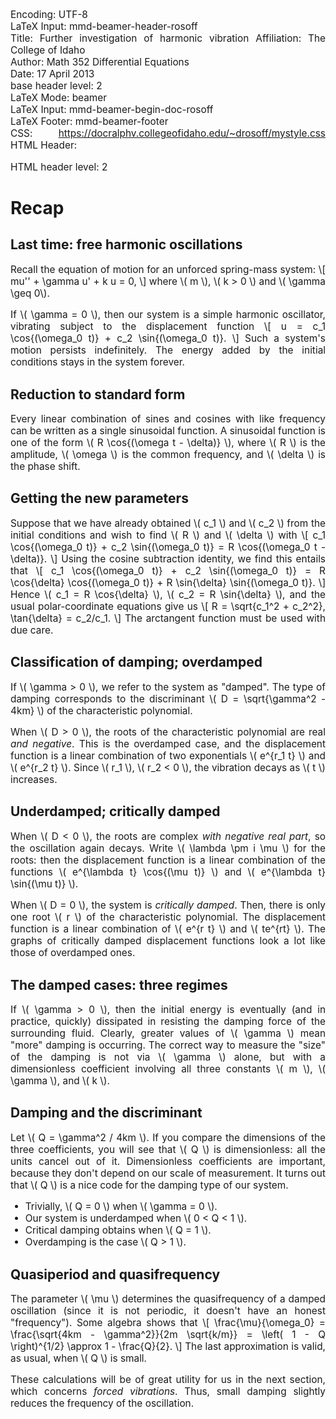 Encoding:           UTF-8  
LaTeX Input:        mmd-beamer-header-rosoff  
Title:              Further investigation of harmonic vibration
Affiliation:        The College of Idaho  
Author:             Math 352 Differential Equations  
Date:               17 April 2013  
base header level:  2  
LaTeX Mode:         beamer  
LaTeX Input:        mmd-beamer-begin-doc-rosoff  
LaTeX Footer:       mmd-beamer-footer  
CSS:                https://docralphv.collegeofidaho.edu/~drosoff/mystyle.css
HTML Header:        <script type="text/javascript" src="https://docralphv.collegeofidaho.edu/mathjax/MathJax.js?config=TeX-AMS-MML_HTMLorMML"></script>
<style>p {text-align:justify;font-size:110%;}
li {text-align:justify;font-size:110%;}
</style>
HTML header level:  2  
# Recap

## Last time: free harmonic oscillations

Recall the equation of motion for an unforced spring-mass system:
\\[
    mu'' + \gamma u' + k u = 0,
\\]
where \\( m \\), \\( k > 0 \\) and \\( \gamma \geq 0\\).

If \\( \gamma = 0 \\), then our system is a simple harmonic oscillator, vibrating subject to the displacement function
\\[
    u = c_1 \cos{(\omega_0 t)} + c_2 \sin{(\omega_0 t)}.
\\]
Such a system's motion persists indefinitely. The energy added by the initial conditions stays in the system forever.

## Reduction to standard form

Every linear combination of sines and cosines with like frequency can be written as a single sinusoidal function. A sinusoidal function is one of the form
\\( R \cos{(\omega t - \delta)} \\),
where \\( R \\) is the amplitude, \\( \omega \\) is the common frequency, and \\( \delta \\) is the phase shift.

## Getting the new parameters

Suppose that we have already obtained \\( c_1 \\) and \\( c_2 \\) from the initial conditions and wish to find \\( R \\) and \\( \delta \\) with 
\\[
    c_1 \cos{(\omega_0 t)} + c_2 \sin{(\omega_0 t)} = R \cos{(\omega_0 t - \delta)}.
\\]
Using the cosine subtraction identity, we find this entails that
\\[
    c_1 \cos{(\omega_0 t)} + c_2 \sin{(\omega_0 t)} = R \cos{\delta} \cos{(\omega_0 t)} + R \sin{\delta} \sin{(\omega_0 t)}.
\\]
Hence \\( c_1 = R \cos{\delta} \\), \\( c_2 = R \sin{\delta} \\), and the usual polar-coordinate equations give us
\\[
    R = \sqrt{c_1^2 + c_2^2}, \tan{\delta} = c_2/c_1.
\\]
The arctangent function must be used with due care.
## Classification of damping; overdamped

If \\( \gamma > 0 \\), we refer to the system as "damped". The type of damping corresponds to the discriminant \\( D = \sqrt{\gamma^2 - 4km} \\) of the characteristic polynomial.

When \\( D > 0 \\), the roots of the characteristic polynomial are real *and negative*. This is the overdamped case, and the displacement function is a linear combination of two exponentials \\( e^{r_1 t} \\) and \\( e^{r_2 t} \\). Since \\( r_1 \\), \\( r_2 < 0 \\), the vibration decays as \\( t \\) increases.

## Underdamped; critically damped

When \\( D < 0 \\), the roots are complex *with negative real part*, so the oscillation again decays. Write \\( \lambda \pm i \mu \\) for the roots: then the displacement function is a linear combination of the functions \\( e^{\lambda t} \cos{(\mu t)} \\) and \\( e^{\lambda t} \sin{(\mu t)} \\).

<!--\pause-->

When \\( D = 0 \\), the system is *critically damped*. Then, there is only one root \\( r \\) of the characteristic polynomial. The displacement function is a linear combination of \\( e^{r t} \\) and \\( te^{rt} \\). The graphs of critically damped displacement functions look a lot like those of overdamped ones.

## The damped cases: three regimes

If \\( \gamma > 0 \\), then the initial energy is eventually (and in practice, quickly) dissipated in resisting the damping force of the surrounding fluid. Clearly, greater values of \\( \gamma \\) mean "more" damping is occurring. The correct way to measure the "size" of the damping is not via \\( \gamma \\) alone, but with a dimensionless coefficient involving all three constants \\( m \\), \\( \gamma \\), and \\( k \\).

## Damping and the discriminant

Let \\( Q = \gamma^2 / 4km \\). If you compare the dimensions of the three coefficients, you will see that \\( Q \\) is dimensionless: all the units cancel out of it. Dimensionless coefficients are important, because they don't depend on our scale of measurement. It turns out that \\( Q \\) is a nice code for the damping type of our system. 

- Trivially, \\( Q = 0 \\) when \\( \gamma = 0 \\).<!--\pause-->
- Our system is underdamped when \\( 0 < Q < 1 \\).<!--\pause-->
- Critical damping obtains when \\( Q = 1 \\).<!--\pause-->
- Overdamping is the case \\( Q > 1 \\).

## Quasiperiod and quasifrequency

The parameter \\( \mu \\) determines the quasifrequency of a damped oscillation (since it is not periodic, it doesn't have an honest "frequency"). Some algebra shows that
\\[
    \frac{\mu}{\omega_0} = \frac{\sqrt{4km - \gamma^2}}{2m \sqrt{k/m}} = \left( 1 - Q \right)^{1/2} \approx 1 - \frac{Q}{2}.
\\]
The last approximation is valid, as usual, when \\( Q \\) is small.

These calculations will be of great utility for us in the next section, which concerns *forced vibrations*.
Thus, small damping slightly reduces the frequency of the oscillation.